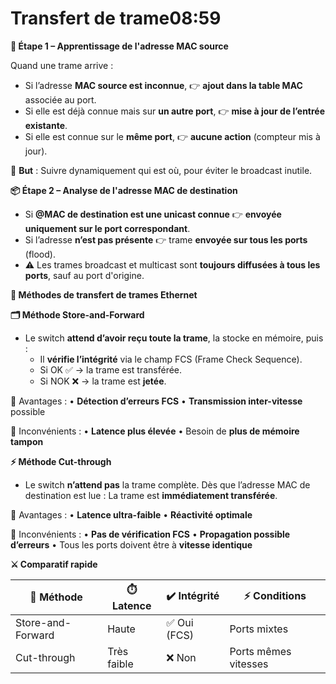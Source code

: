 # Transfert de trame08:59

**🧠 Étape 1 – Apprentissage de l'adresse MAC source**

Quand une trame arrive :

- Si l’adresse **MAC source est inconnue**, 👉 **ajout dans la table MAC** associée au port.
- Si elle est déjà connue mais sur **un autre port**, 👉 **mise à jour de l’entrée existante**.
- Si elle est connue sur le **même port**, 👉 **aucune action** (compteur mis à jour).

🔁 **But** : Suivre dynamiquement qui est où, pour éviter le broadcast inutile.



**📦 Étape 2 – Analyse de l'adresse MAC de destination**

- Si **@MAC de destination est une unicast connue** 👉 **envoyée uniquement sur le port correspondant**.
- Si l’adresse **n’est pas présente** 👉 trame **envoyée sur tous les ports** (flood).
- ⚠️ Les trames broadcast et multicast sont **toujours diffusées à tous les ports**, sauf au port d'origine.



**🚀 Méthodes de transfert de trames Ethernet**

**🗂️ Méthode Store-and-Forward**

- Le switch **attend d’avoir reçu toute la trame**, la stocke en mémoire, puis :
  - Il **vérifie l’intégrité** via le champ FCS (Frame Check Sequence).
  - Si OK ✅ → la trame est transférée.
  - Si NOK ❌ → la trame est **jetée**.

📌 Avantages : • **Détection d’erreurs FCS** • **Transmission inter-vitesse** possible

📌 Inconvénients : • **Latence plus élevée** • Besoin de **plus de mémoire tampon**



**⚡ Méthode Cut-through**

- Le switch **n’attend pas** la trame complète. Dès que l’adresse MAC de destination est lue : La trame est **immédiatement transférée**.

📌 Avantages : • **Latence ultra-faible** • **Réactivité optimale**

📌 Inconvénients : • **Pas de vérification FCS** • **Propagation possible d’erreurs** • Tous les ports doivent être à **vitesse identique**



**⚔️ Comparatif rapide**

| **🧪 Méthode**    | **⏱️ Latence** | **✔️ Intégrité** | **⚡ Conditions**    |
|-------------------|----------------|------------------|----------------------|
| Store-and-Forward | Haute          | ✅ Oui (FCS)     | Ports mixtes         |
| Cut-through       | Très faible    | ❌ Non           | Ports mêmes vitesses |

